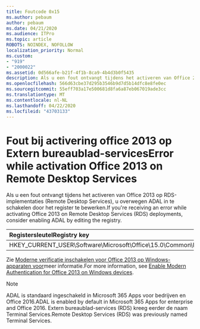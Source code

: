 ```yaml
---
title: Foutcode 0x15
ms.author: pebaum
author: pebaum
ms.date: 04/21/2020
ms.audience: ITPro
ms.topic: article
ROBOTS: NOINDEX, NOFOLLOW
localization_priority: Normal
ms.custom:
- "919"
- "2000022"
ms.assetid: 0d566afe-b21f-4f1b-8ca9-4b4d3b0f5435
description: Als u een fout ontvangt tijdens het activeren van Office 2013 op RDS-implementaties (Remote Desktop Services), u overwegen ADAL in te schakelen door het register te bewerken.
ms.openlocfilehash: 566d63cbe37d295b3546b9d7d5b14dfc8e8fe0ec
ms.sourcegitcommit: 55eff703a17e500681d8fa6a87eb067019ade3cc
ms.translationtype: MT
ms.contentlocale: nl-NL
ms.lasthandoff: 04/22/2020
ms.locfileid: "43703133"
---
```

# <a name="error-while-activation-office-2013-on-remote-desktop-services"></a><span data-ttu-id="fdd8e-103">Fout bij activering office 2013 op Extern bureaublad-services</span><span class="sxs-lookup"><span data-stu-id="fdd8e-103">Error while activation Office 2013 on Remote Desktop Services</span></span>

<span data-ttu-id="fdd8e-104">Als u een fout ontvangt tijdens het activeren van Office 2013 op RDS-implementaties (Remote Desktop Services), u overwegen ADAL in te schakelen door het register te bewerken.</span><span class="sxs-lookup"><span data-stu-id="fdd8e-104">If you're receiving an error while activating Office 2013 on Remote Desktop Services (RDS) deployments, consider enabling ADAL by editing the registry.</span></span>
  
|<span data-ttu-id="fdd8e-105">**Registersleutel**</span><span class="sxs-lookup"><span data-stu-id="fdd8e-105">**Registry key**</span></span>|<span data-ttu-id="fdd8e-106">**Type**</span><span class="sxs-lookup"><span data-stu-id="fdd8e-106">**Type**</span></span>|<span data-ttu-id="fdd8e-107">**Value**</span><span class="sxs-lookup"><span data-stu-id="fdd8e-107">**Value**</span></span>|
|:-----|:-----|:-----|
|<span data-ttu-id="fdd8e-108">HKEY_CURRENT_USER\Software\Microsoft\Office\15.0\Common\Identity\EnableADAL</span><span class="sxs-lookup"><span data-stu-id="fdd8e-108">HKEY_CURRENT_USER\Software\Microsoft\Office\15.0\Common\Identity\EnableADAL</span></span>  <br/> |<span data-ttu-id="fdd8e-109">Reg_dword</span><span class="sxs-lookup"><span data-stu-id="fdd8e-109">REG_DWORD</span></span>  <br/> |<span data-ttu-id="fdd8e-110">1</span><span class="sxs-lookup"><span data-stu-id="fdd8e-110">1</span></span>  <br/> |

<span data-ttu-id="fdd8e-111">Zie [Moderne verificatie inschakelen voor Office 2013 op Windows-apparaten voor](https://docs.microsoft.com/office365/admin/security-and-compliance/enable-modern-authentication)meer informatie.</span><span class="sxs-lookup"><span data-stu-id="fdd8e-111">For more information, see [Enable Modern Authentication for Office 2013 on Windows devices](https://docs.microsoft.com/office365/admin/security-and-compliance/enable-modern-authentication).</span></span>
  
> [!NOTE]
>  <span data-ttu-id="fdd8e-112">ADAL is standaard ingeschakeld in Microsoft 365 Apps voor bedrijven en Office 2016.</span><span class="sxs-lookup"><span data-stu-id="fdd8e-112">ADAL is enabled by default in Microsoft 365 Apps for enterprise and Office 2016.</span></span> <span data-ttu-id="fdd8e-113">Extern bureaublad-services (RDS) kreeg eerder de naam Terminal Services.</span><span class="sxs-lookup"><span data-stu-id="fdd8e-113">Remote Desktop Services (RDS) was previously named Terminal Services.</span></span>
  